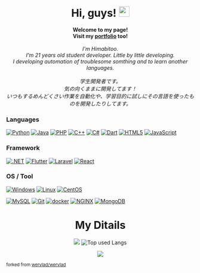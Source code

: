 <h1 align="center">Hi, guys! <img src="" width="28px" alt=""></h1>

<p align="center">
    <b>Welcome to my page!</b><br>
  <b>Visit my <a href="https://himabitoo.github.io/portfolio/">portfolio</a> too!</b><br>
  <br>
    <i>
        I'm Himabitoo.<br>
        I'm 21 years old student developer. Little by little developing.<br>
        I developing automation of troublesome somthing and to learn another languages.
    </i><br/><br/>
    <i>
    学生開発者です。<br/>
    気の向くままに開発してます！<br/>
    いつもするめんどくさい作業を自動化や、学習目的に試しにその言語を使ったものを開発したりしてます。
    </i>
</p>

### Languages

[![Python](https://img.shields.io/badge/python-black?style=for-the-badge&logo=python)](https://github.com/Himabitoo?tab=repositories&q=&type=&language=python)
[![Java](https://img.shields.io/badge/java-black?style=for-the-badge&logo=openjdk)](https://github.com/Himabitoo?tab=repositories&q=&type=&language=java)
[![PHP](https://img.shields.io/badge/php-black?style=for-the-badge&logo=php)](https://github.com/Himabitoo?tab=repositories&q=&type=&language=php)
[![C++](https://img.shields.io/badge/c++-black?style=for-the-badge&logo=cplusplus)](https://github.com/Himabitoo?tab=repositories&q=&type=&language=C%2B%2B)
[![C#](https://img.shields.io/badge/c＃-black?style=for-the-badge&logo=csharp)](https://github.com/Himabitoo?tab=repositories&q=&type=&language=csharp)
[![Dart](https://img.shields.io/badge/dart-black?style=for-the-badge&logo=dart)](https://github.com/Himabitoo?tab=repositories&q=&type=&language=dart)
[![HTML5](https://img.shields.io/badge/html5-black?style=for-the-badge&logo=html5)](https://github.com/Himabitoo?tab=repositories&q=&type=&language=html)
[![JavaScript](https://img.shields.io/badge/javascript-black?style=for-the-badge&logo=javascript)](https://github.com/Himabitoo?tab=repositories&q=&type=&language=javascript)

### Framework

[![.NET](https://img.shields.io/badge/.net-black?style=for-the-badge&logo=dotnet)](https://github.com/Himabitoo)
[![Flutter](https://img.shields.io/badge/flutter-black?style=for-the-badge&logo=flutter)](https://github.com/Himabitoo)
[![Laravel](https://img.shields.io/badge/laravel-black?style=for-the-badge&logo=laravel)](https://github.com/Himabitoo)
[![React](https://img.shields.io/badge/react-black?style=for-the-badge&logo=react)](https://github.com/Himabitoo)

### OS / Tool

[![Windows](https://img.shields.io/badge/windows-black?style=for-the-badge&logo=windows)](https://github.com/Himabitoo)
[![Linux](https://img.shields.io/badge/linux-black?style=for-the-badge&logo=linux)](https://github.com/Himabitoo)
[![CentOS](https://img.shields.io/badge/centos-black?style=for-the-badge&logo=centos)](https://github.com/Himabitoo)

[![MySQL](https://img.shields.io/badge/mysql-black?style=for-the-badge&logo=mysql)](https://github.com/Himabitoo)
[![Git](https://img.shields.io/badge/git-black?style=for-the-badge&logo=git)](https://github.com/Himabitoo)
[![docker](https://img.shields.io/badge/docker-black?style=for-the-badge&logo=docker)](https://github.com/Himabitoo)
[![NGINX](https://img.shields.io/badge/nginx-black?style=for-the-badge&logo=nginx)](https://github.com/Himabitoo)
[![MongoDB](https://img.shields.io/badge/mongodb-black?style=for-the-badge&logo=mongodb)](https://github.com/Himabitoo)

<h1 align="center">My Ditails</h1>

<div align="center"> 
    
![](http://github-profile-summary-cards.vercel.app/api/cards/profile-details?username=Himabitoo&theme=synthwave)
![Top used Langs](https://github-readme-stats.vercel.app/api/top-langs/?username=Himabitoo&langs_count=6&exclude_repo=&hide=jupyter%20notebook,vim%20script,cmake,makefile,batchfile,emacs%20lisp,css,hack,html&layout=default&card_width=699&hide_border=true&theme=synthwave)

    
   
</div>

<p align="center">
  <a href="https://github.com/Himabitoo">
    <img src="https://komarev.com/ghpvc/?username=Himabitoo&color=blue&style=flat)" />
  </a>
</p>

<small>forked from <a href="https://github.com/wervlad/wervlad">wervlad/wervlad</a></small>
